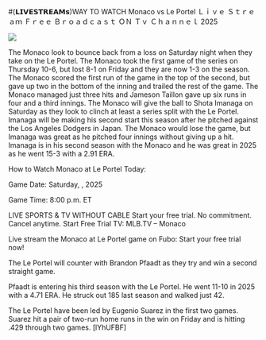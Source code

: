 #(𝗟𝗜𝗩𝗘𝗦𝗧𝗥𝗘𝗔𝗠𝘀)WAY TO WATCH Monaco vs Le Portel Ｌｉｖｅ Ｓｔｒｅａｍ Ｆｒｅｅ Ｂｒｏａｄｃａｓｔ ＯＮ Ｔｖ Ｃｈａｎｎｅｌ  2025  
  
  
[![](https://i.imgur.com/qSNzIqt.png)](https://movie.rssnews.media/JjqrPBzIa.php)  
  
The Monaco look to bounce back from a loss on Saturday night when they take on the Le Portel. The Monaco took the first game of the series on Thursday 10-6, but lost 8-1 on Friday and they are now 1-3 on the season. The Monaco scored the first run of the game in the top of the second, but gave up two in the bottom of the inning and trailed the rest of the game. The Monaco managed just three hits and Jameson Taillon gave up six runs in four and a third innings. The Monaco will give the ball to Shota Imanaga on Saturday as they look to clinch at least a series split with the Le Portel. Imanaga will be making his second start this season after he pitched against the Los Angeles Dodgers in Japan. The Monaco would lose the game, but Imanaga was great as he pitched four innings without giving up a hit. Imanaga is in his second season with the Monaco and he was great in 2025 as he went 15-3 with a 2.91 ERA.

How to Watch Monaco at Le Portel Today:

Game Date: Saturday, , 2025

Game Time: 8:00 p.m. ET

LIVE SPORTS & TV WITHOUT CABLE
Start your free trial. No commitment. Cancel anytime.
Start Free Trial
TV: MLB.TV – Monaco

Live stream the Monaco at Le Portel game on Fubo: Start your free trial now!

The Le Portel will counter with Brandon Pfaadt as they try and win a second straight game.

Pfaadt is entering his third season with the Le Portel. He went 11-10 in 2025 with a 4.71 ERA. He struck out 185 last season and walked just 42.

The Le Portel have been led by Eugenio Suarez in the first two games. Suarez hit a pair of two-run home runs in the win on Friday and is hitting .429 through two games. [lYhUFBF]